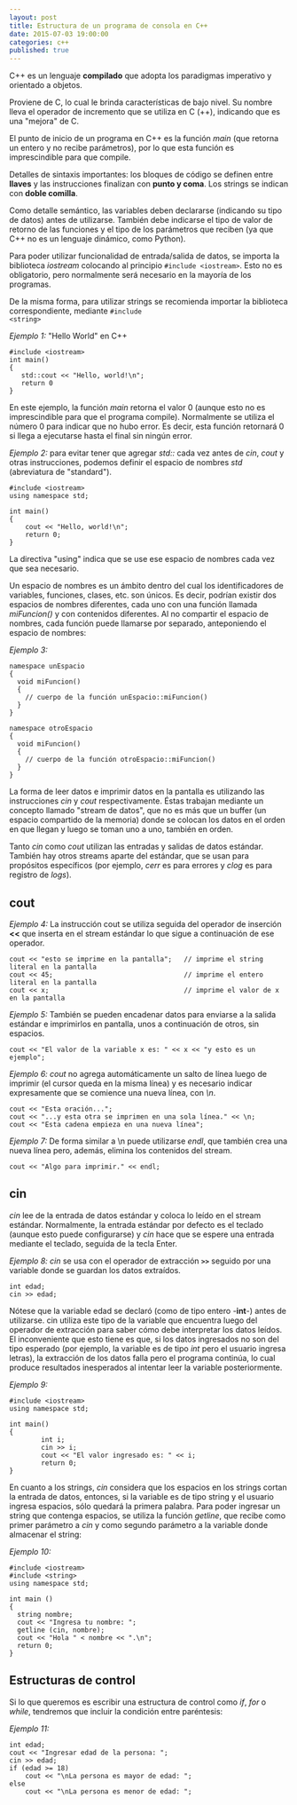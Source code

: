 ```yaml
---
layout: post
title: Estructura de un programa de consola en C++
date: 2015-07-03 19:00:00
categories: c++
published: true
---
```


C++ es un lenguaje **compilado** que adopta los paradigmas imperativo y orientado a objetos.

Proviene de C, lo cual le brinda características de bajo nivel. Su nombre lleva el operador de incremento que se utiliza en C (++), indicando que es una "mejora" de C.

El punto de inicio de un programa en C++ es la función _main_ (que retorna un entero y no recibe parámetros), por lo que esta función es imprescindible para que compile.

Detalles de sintaxis importantes: los bloques de código se definen entre **llaves** y las instrucciones finalizan con **punto y coma**. Los strings se indican con **doble comilla**.

Como detalle semántico, las variables deben declararse (indicando su tipo de datos) antes de utilizarse. También debe indicarse el tipo de valor de retorno de las funciones y el tipo de los parámetros que reciben (ya que C++ no es un lenguaje dinámico, como Python).

Para poder utilizar funcionalidad de entrada/salida de datos, se importa la biblioteca _iostream_ colocando al principio <code>#include &lt;iostream&gt;</code>. Esto no es obligatorio, pero normalmente será necesario en la mayoría de los programas.

De la misma forma, para utilizar strings se recomienda importar la biblioteca correspondiente, mediante <code>#include &lt;string&gt;</code>


_Ejemplo 1:_ "Hello World" en C++

<pre><code>#include &lt;iostream&gt;
int main()
{
   std::cout &lt;&lt; "Hello, world!\n";
   return 0
} </code></pre>

En este ejemplo, la función _main_ retorna el valor 0 (aunque esto no es imprescindible para que el programa compile). Normalmente se utiliza el número 0 para indicar que no hubo error. Es decir, esta función retornará 0 si llega a ejecutarse hasta el final sin ningún error.


_Ejemplo 2:_ para evitar tener que agregar _std::_ cada vez antes de _cin_, _cout_ y otras instrucciones, podemos definir el espacio de nombres _std_ (abreviatura de "standard").

<pre><code>#include &lt;iostream&gt;
using namespace std;

int main() 
{
    cout &lt;&lt; "Hello, world!\n";
    return 0; 
} </code></pre>

La directiva "using" indica que se use ese espacio de nombres cada vez que sea necesario.

Un espacio de nombres es un ámbito dentro del cual los identificadores de variables, funciones, clases, etc. son únicos. Es decir, podrían existir dos espacios de nombres diferentes, cada uno con una función llamada _miFuncion()_ y con contenidos diferentes. Al no compartir el espacio de nombres, cada función puede llamarse por separado, anteponiendo el espacio de nombres:

_Ejemplo 3:_

<pre><code>namespace unEspacio
{
  void miFuncion()
  {
    // cuerpo de la función unEspacio::miFuncion()
  }
}

namespace otroEspacio
{
  void miFuncion()
  {
    // cuerpo de la función otroEspacio::miFuncion()
  }
}</code></pre>


La forma de leer datos e imprimir datos en la pantalla es utilizando las instrucciones _cin_ y _cout_ respectivamente. Éstas trabajan mediante un concepto llamado "stream de datos", que no es más que un buffer (un espacio compartido de la memoria) donde se colocan los datos en el orden en que llegan y luego se toman uno a uno, también en orden.

Tanto _cin_ como _cout_ utilizan las entradas y salidas de datos estándar. También hay otros streams aparte del estándar, que se usan para propósitos específicos (por ejemplo, _cerr_ es para errores y _clog_ es para registro de _logs_).

## cout

_Ejemplo 4:_ La instrucción cout se utiliza seguida del operador de inserción **&lt;&lt;** que inserta en el stream estándar lo que sigue a continuación de ese operador.

<pre><code>cout &lt;&lt; "esto se imprime en la pantalla";   // imprime el string literal en la pantalla
cout &lt;&lt; 45;                                 // imprime el entero literal en la pantalla
cout &lt;&lt; x;                                  // imprime el valor de x en la pantalla</code></pre>

_Ejemplo 5:_ También se pueden encadenar datos para enviarse a la salida estándar e imprimirlos en pantalla, unos a continuación de otros, sin espacios.

<pre><code>cout &lt;&lt; "El valor de la variable x es: " &lt;&lt; x &lt;&lt; "y esto es un ejemplo";</code></pre>

_Ejemplo 6: cout_ no agrega automáticamente un salto de línea luego de imprimir (el cursor queda en la misma línea) y es necesario indicar expresamente que se comience una nueva línea, con _\n_.

<pre><code>cout &lt;&lt; "Esta oración...";
cout &lt;&lt; "...y esta otra se imprimen en una sola línea." &lt;&lt; \n; 
cout &lt;&lt; "Esta cadena empieza en una nueva línea";</code></pre>

_Ejemplo 7:_ De forma similar a \n puede utilizarse _endl_, que también crea una nueva línea pero, además, elimina los contenidos del stream.

<pre><code>cout &lt;&lt; "Algo para imprimir." &lt;&lt; endl;</code></pre>

## cin

_cin_ lee de la entrada de datos estándar y coloca lo leído en el stream estándar. Normalmente, la entrada estándar por defecto es el teclado (aunque esto puede configurarse) y _cin_ hace que se espere una entrada mediante el teclado, seguida de la tecla Enter.

_Ejemplo 8: cin_ se usa con el operador de extracción **`>>`** seguido por una variable donde se guardan los datos extraídos.

<pre><code>int edad;
cin &gt;&gt; edad;</code></pre>

Nótese que la variable edad se declaró (como de tipo entero -**int**-) antes de utilizarse. cin utiliza este tipo de la variable que encuentra luego del operador de extracción para saber cómo debe interpretar los datos leídos. El inconveniente que esto tiene es que, si los datos ingresados no son del tipo esperado (por ejemplo, la variable es de tipo _int_ pero el usuario ingresa letras), la extracción de los datos falla pero el programa continúa, lo cual produce resultados inesperados al intentar leer la variable posteriormente.

_Ejemplo 9:_

<pre><code>#include &lt;iostream&gt;
using namespace std;
     
int main()
{
    	int i;
    	cin &gt;&gt; i;
    	cout &lt;&lt; "El valor ingresado es: " &lt;&lt; i;
    	return 0;
}</code></pre>

En cuanto a los strings, _cin_ considera que los espacios en los strings cortan la entrada de datos, entonces, si la variable es de tipo string y el usuario ingresa espacios, sólo quedará la primera palabra. Para poder ingresar un string que contenga espacios, se utiliza la función _getline_, que recibe como primer parámetro a _cin_ y como segundo parámetro a la variable donde almacenar el string:

_Ejemplo 10:_

<pre><code>#include &lt;iostream&gt;
#include &lt;string&gt;
using namespace std;

int main ()
{
  string nombre;
  cout &lt;&lt; "Ingresa tu nombre: ";
  getline (cin, nombre);
  cout &lt;&lt; "Hola " &lt; nombre &lt;&lt; ".\n";
  return 0;
}</code></pre>

## Estructuras de control

Si lo que queremos es escribir una estructura de control como _if_, _for_ o _while_, tendremos que incluir la condición entre paréntesis:

_Ejemplo 11:_

<pre><code>int edad;
cout &lt;&lt; "Ingresar edad de la persona: ";
cin &gt;&gt; edad;
if (edad &gt;= 18)
    cout &lt;&lt; "\nLa persona es mayor de edad: ";
else
    cout &lt;&lt; "\nLa persona es menor de edad: ";</code></pre>
